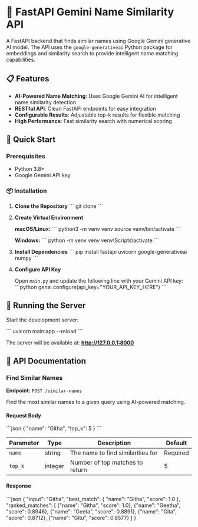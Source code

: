 # 🌟 FastAPI Gemini Name Similarity API

A FastAPI backend that finds similar names using Google Gemini generative AI model. The API uses the `google-generativeai` Python package for embeddings and similarity search to provide intelligent name matching capabilities.

## 📋 Features

- **AI-Powered Name Matching**: Uses Google Gemini AI for intelligent name similarity detection
- **RESTful API**: Clean FastAPI endpoints for easy integration
- **Configurable Results**: Adjustable top-k results for flexible matching
- **High Performance**: Fast similarity search with numerical scoring

## 🚀 Quick Start

### Prerequisites

- Python 3.8+
- Google Gemini API key

### 📦 Installation

1. **Clone the Repository**
   \`\`\`
   git clone <your-repo-url>
   \`\`\`

2. **Create Virtual Environment**

   **macOS/Linux:**
   \`\`\`
   python3 -m venv venv
   source venv/bin/activate
   \`\`\`

   **Windows:**
   \`\`\`
   python -m venv venv
   venv\Scripts\activate
   \`\`\`

3. **Install Dependencies**
   \`\`\`
   pip install fastapi uvicorn google-generativeai numpy
   \`\`\`

4. **Configure API Key**
   
   Open `main.py` and update the following line with your Gemini API key:
   \`\`\`python
   genai.configure(api_key="YOUR_API_KEY_HERE")
   \`\`\`

## 🚦 Running the Server

Start the development server:

\`\`\`
uvicorn main:app --reload
\`\`\`

The server will be available at: **http://127.0.0.1:8000**

## 📡 API Documentation

### Find Similar Names

**Endpoint:** `POST /similar-names`

Find the most similar names to a given query using AI-powered matching.

#### Request Body

\`\`\`json
{
  "name": "Githa",
  "top_k": 5
}
\`\`\`

| Parameter | Type | Description | Default |
|-----------|------|-------------|---------|
| `name` | string | The name to find similarities for | Required |
| `top_k` | integer | Number of top matches to return | 5 |

#### Response

\`\`\`json
{
  "input": "Githa",
  "best_match": {
    "name": "Githa",
    "score": 1.0
  },
  "ranked_matches": [
    {"name": "Githa", "score": 1.0},
    {"name": "Geetha", "score": 0.8946},
    {"name": "Geeta", "score": 0.8891},
    {"name": "Gita", "score": 0.8712},
    {"name": "Gitu", "score": 0.8577}
  ]
}
